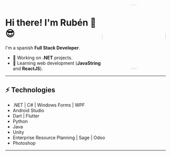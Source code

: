 <img align='right' src='https://user-images.githubusercontent.com/67047753/211030889-5ec410eb-913b-48fe-8b4d-bca9c7bbebd8.png' width='200"' height='auto' style='border-radius:50%'>
<h1>Hi there! I'm Rubén 👋 😎</h1>

I'm a spanish <strong>Full Stack Developer</strong>.

- 🔭 Working on <strong>.NET</strong> projects.
- 🌱 Learning web development (<strong>JavaString</strong> and <strong>ReactJS</strong>).
<hr/>

<h2>⚡ Technologies</h2>
<ul>
  <li>.NET | C# | Windows Forms | WPF </li>
  <li>Android Studio</li>
  <li>Dart | Flutter</li>
  <li>Python </li>
  <li>Java</li>
  <li>Unity</li>
  <li>Enterprise Resource Planning | Sage | Odoo</li>
  <li>Photoshop </li>
</ul>
<hr/>
<!--
**Rubxnb/Rubxnb** is a ✨ _special_ ✨ repository because its `README.md` (this file) appears on your GitHub profile.

Here are some ideas to get you started:

- 🔭 I’m currently working on ...
- 🌱 I’m currently learning ...
- 👯 I’m looking to collaborate on ...
- 🤔 I’m looking for help with ...
- 💬 Ask me about ...
- 📫 How to reach me: ...
- 😄 Pronouns: ...
- ⚡ Fun fact: ...
-->
